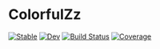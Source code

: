 # ColorfulZz

[![Stable](https://img.shields.io/badge/docs-stable-blue.svg)](https://a-r-n-o-l-d.github.io/ColorfulZz.jl/stable/)
[![Dev](https://img.shields.io/badge/docs-dev-blue.svg)](https://a-r-n-o-l-d.github.io/ColorfulZz.jl/dev/)
[![Build Status](https://github.com/a-r-n-o-l-d/ColorfulZz.jl/actions/workflows/CI.yml/badge.svg?branch=main)](https://github.com/a-r-n-o-l-d/ColorfulZz.jl/actions/workflows/CI.yml?query=branch%3Amain)
[![Coverage](https://codecov.io/gh/a-r-n-o-l-d/ColorfulZz.jl/branch/main/graph/badge.svg)](https://codecov.io/gh/a-r-n-o-l-d/ColorfulZz.jl)
